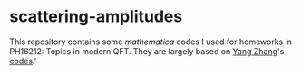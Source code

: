 # scattering-amplitudes

This repository contains some *mathematica* codes I used for homeworks in PH16212: Topics in modern QFT. They are largely based on [Yang Zhang](http://staff.ustc.edu.cn/~yzhphy/)'s [codes](http://staff.ustc.edu.cn/~yzhphy/teaching/code/5pt_twistor_Yang_Teaching.wl).'
